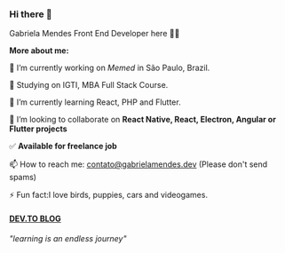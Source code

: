 ### Hi there 👋
Gabriela Mendes Front End Developer here 🙋‍♀️

**More about me:**

🔭 I’m currently working on *Memed* in São Paulo, Brazil.

📖 Studying on IGTI, MBA Full Stack Course.

🌱 I’m currently learning React, PHP and Flutter.

👯 I’m looking to collaborate on **React Native, React, Electron, Angular or Flutter projects**

:white_check_mark: **Available for freelance job**

📫 How to reach me: contato@gabrielamendes.dev (Please don't send spams)

⚡ Fun fact:I love birds, puppies, cars and videogames.

#### [DEV.TO BLOG](https://dev.to/kappyh)

*"learning is an endless journey"*
